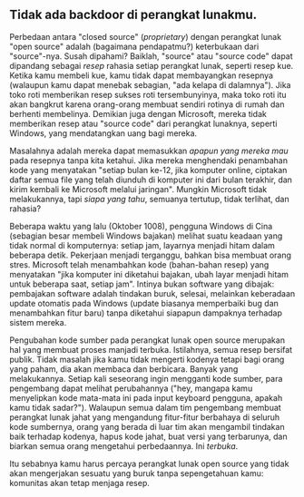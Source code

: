 



<h2>Tidak ada backdoor di perangkat lunakmu.</h2>

Perbedaan antara "closed source" (<i>proprietary</i>) dengan perangkat lunak
"open source" adalah (bagaimana pendapatmu?) keterbukaan dari "source"-nya.
Susah dipahami? Baiklah, "source" atau "source code" dapat dipandang sebagai
<i>resep</i> rahasia setiap perangkat lunak, seperti resep kue.
Ketika kamu membeli kue, kamu tidak dapat membayangkan resepnya 
(walaupun kamu dapat menebak sebagian, "ada kelapa di dalamnya").
Jika toko roti memberikan resep sukses roti tersembunyinya,
maka toko roti itu akan bangkrut karena orang-orang membuat sendiri 
rotinya di rumah dan berhenti membelinya. Demikian juga dengan Microsoft,
mereka tidak memberikan resep atau "source code" dari perangkat lunaknya,
seperti Windows, yang mendatangkan uang bagi mereka.

<P>Masalahnya adalah mereka dapat memasukkan <i>apapun yang mereka mau</i>
pada resepnya tanpa kita ketahui. Jika mereka menghendaki penambahan kode
yang menyatakan "setiap bulan ke-12, jika komputer online, ciptakan daftar
semua file yang telah diunduh di komputer ini dari bulan terakhir,
dan kirim kembali ke Microsoft melalui jaringan". Mungkin Microsoft 
tidak melakukannya, tapi <i>siapa yang tahu</i>, semuanya
tertutup, tidak terlihat, dan rahasia?

Beberapa waktu yang lalu (Oktober 1008), pengguna Windows di Cina
(sebagian besar membeli Windows bajakan) melihat suatu keadaan yang tidak
normal di komputernya: setiap jam, layarnya menjadi hitam dalam beberapa detik.
Pekerjaan menjadi terganggu, bahkan bisa membuat orang stres. Microsoft
telah menambahkan kode (bahan-bahan resep) yang menyatakan "jika komputer
ini diketahui bajakan, ubah layar menjadi hitam untuk beberapa saat, setiap
jam". Intinya bukan software yang dibajak: pembajakan software adalah
tindakan buruk, selesai, melainkan keberadaan update otomatis pada Windows
(update biasanya memperbaiki bug dan menambahkan fitur baru) tanpa 
diketahui siapapun dampaknya terhadap sistem mereka.

Pengubahan kode sumber pada perangkat lunak open source merupakan
hal yang membuat proses manjadi terbuka. Istilahnya, semua resep bersifat
publik. Tidak masalah jika kamu tidak mengerti kodenya tetapi bagi orang yang
paham, dia akan membaca dan berbicara. Banyak yang melakukannya. Setiap
kali seseorang ingin mengganti kode sumber, para pengembang dapat melihat
perubahannya ("hey, mangapa kamu menyelipkan kode mata-mata ini pada
input keyboard pengguna, apakah kamu tidak sadar?"). Walaupun semua dalam
tim pengembang membuat perangkat lunak jahat yang mengandung fitur-fitur
berbahaya di seluruh kode sumbernya, orang yang berada di luar tim akan 
mengambil tindakan baik terhadap kodenya, hapus kode jahat, buat versi
yang terbarunya, dan biarkan semua orang mengetahui perbedaannya.
Ini <i>terbuka</i>.

Itu sebabnya kamu harus percaya perangkat lunak open source yang tidak
akan mengerjakan sesuatu yang buruk tanpa sepengetahuan kamu: komunitas
akan tetap menjaga resep.




